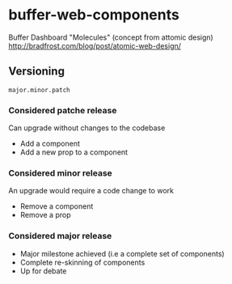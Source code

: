 # buffer-web-components

Buffer Dashboard "Molecules" (concept from attomic design) http://bradfrost.com/blog/post/atomic-web-design/


## Versioning

```
major.minor.patch
```

### Considered patche release

Can upgrade without changes to the codebase

- Add a component
- Add a new prop to a component

### Considered minor release

An upgrade would require a code change to work

- Remove a component
- Remove a prop

### Considered major release

- Major milestone achieved (i.e a complete set of components)
- Complete re-skinning of components
- Up for debate
